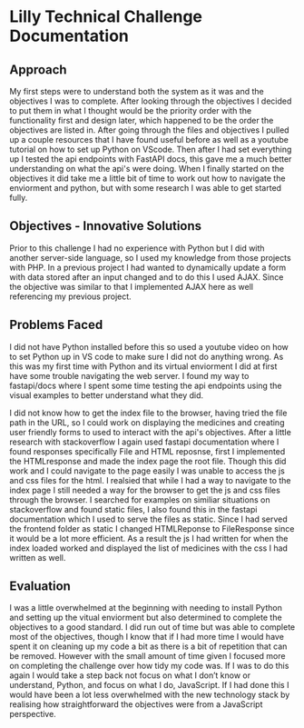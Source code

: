 # Lilly Technical Challenge Documentation

## Approach
My first steps were to understand both the system as it was and the objectives I was to complete. After looking through the objectives I decided to put them in what I thought would be the priority order with the functionality first and design later, which happened to be the order the objectives are listed in. After going through the files and objectives I pulled up a couple resources that I have found useful before as well as a youtube tutorial on how to set up Python on VScode. Then after I had set everything up I tested the api endpoints with FastAPI docs, this gave me a much better understanding on what the api's were doing. When I finally started on the objectives it did take me a little bit of time to work out how to navigate the enviorment and python, but with some research I was able to get started fully.  

## Objectives - Innovative Solutions
Prior to this challenge I had no experience with Python but I did with another server-side language, so I used my knowledge from those projects with PHP. In a previous project I had wanted to dynamically update a form with data stored after an input changed and to do this I used AJAX. Since the objective was similar to that I implemented AJAX here as well referencing my previous project. 

## Problems Faced
I did not have Python installed before this so used a youtube video on how to set Python up in VS code to make sure I did not do anything wrong. As this was my first time with Python and its virtual enviorment I did at first have some trouble navigating the web server. I found my way to fastapi/docs where I spent some time testing the api endpoints using the visual examples to better understand what they did. 

I did not know how to get the index file to the browser, having tried the file path in the URL, so I could work on displaying the medicines and creating user friendly forms to used to interact with the api's objectives. After a little research with stackoverflow I again used fastapi documentation where I found responses specifically File and HTML reposnse, first I implemented the HTMLresponse and made the index page the root file. Though this did work and I could navigate to the page easily I was unable to access the js and css files for the html. I realsied that while I had a way to navigate to the index page I still needed a way for the browser to get the js and css files through the browser. I searched for examples on similiar situations on stackoverflow and found static files, I also found this in the fastapi documentation which I used to serve the files as static. Since I had served the frontend folder as static I changed HTMLReponse to FileResponse since it would be a lot more efficient. As a result the js I had written for when the index loaded worked and displayed the list of medicines with the css I had written as well. 

## Evaluation
I was a little overwhelmed at the beginning with needing to install Python and setting up the vitual enviorment but also determined to complete the objectives to a good standard. I did run out of time but was able to complete most of the objectives, though I know that if I had more time I would have spent it on cleaning up my code a bit as there is a bit of repetition that can be removed. However with the small amount of time given I focused more on completing the challenge over how tidy my code was. If I was to do this again I would take a step back not focus on what I don’t know or understand, Python, and focus on what I do, JavaScript. If I had done this I would have been a lot less overwhelmed with the new technology stack by realising how straightforward the objectives were from a JavaScript perspective. 
